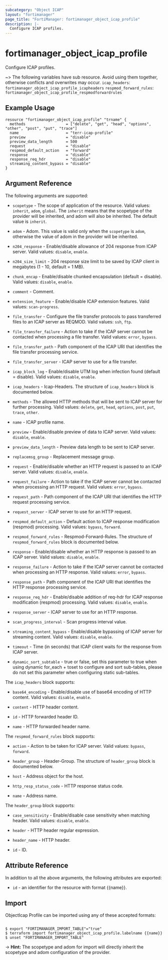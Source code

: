 ```yaml
---
subcategory: "Object ICAP"
layout: "fortimanager"
page_title: "FortiManager: fortimanager_object_icap_profile"
description: |-
  Configure ICAP profiles.
---
```


# fortimanager_object_icap_profile
Configure ICAP profiles.

~> The following variables have sub resource. Avoid using them together, otherwise conflicts and overwrites may occur.
`icap_headers`: `fortimanager_object_icap_profile_icapheaders`
`respmod_forward_rules`: `fortimanager_object_icap_profile_respmodforwardrules`



## Example Usage

```hcl
resource "fortimanager_object_icap_profile" "trname" {
  methods                  = ["delete", "get", "head", "options", "other", "post", "put", "trace"]
  name                     = "terr-icap-profile"
  preview                  = "disable"
  preview_data_length      = 500
  request                  = "disable"
  respmod_default_action   = "forward"
  response                 = "disable"
  response_req_hdr         = "disable"
  streaming_content_bypass = "disable"
}
```

## Argument Reference


The following arguments are supported:

* `scopetype` - The scope of application of the resource. Valid values: `inherit`, `adom`, `global`. The `inherit` means that the scopetype of the provider will be inherited, and adom will also be inherited. The default value is `inherit`.
* `adom` - Adom. This value is valid only when the `scopetype` is `adom`, otherwise the value of adom in the provider will be inherited.

* `n204_response` - Enable/disable allowance of 204 response from ICAP server. Valid values: `disable`, `enable`.

* `n204_size_limit` - 204 response size limit to be saved by ICAP client in megabytes (1 - 10, default = 1 MB).
* `chunk_encap` - Enable/disable chunked encapsulation (default = disable). Valid values: `disable`, `enable`.

* `comment` - Comment.
* `extension_feature` - Enable/disable ICAP extension features. Valid values: `scan-progress`.

* `file_transfer` - Configure the file transfer protocols to pass transferred files to an ICAP server as REQMOD. Valid values: `ssh`, `ftp`.

* `file_transfer_failure` - Action to take if the ICAP server cannot be contacted when processing a file transfer. Valid values: `error`, `bypass`.

* `file_transfer_path` - Path component of the ICAP URI that identifies the file transfer processing service.
* `file_transfer_server` - ICAP server to use for a file transfer.
* `icap_block_log` - Enable/disable UTM log when infection found (default = disable). Valid values: `disable`, `enable`.

* `icap_headers` - Icap-Headers. The structure of `icap_headers` block is documented below.
* `methods` - The allowed HTTP methods that will be sent to ICAP server for further processing. Valid values: `delete`, `get`, `head`, `options`, `post`, `put`, `trace`, `other`.

* `name` - ICAP profile name.
* `preview` - Enable/disable preview of data to ICAP server. Valid values: `disable`, `enable`.

* `preview_data_length` - Preview data length to be sent to ICAP server.
* `replacemsg_group` - Replacement message group.
* `request` - Enable/disable whether an HTTP request is passed to an ICAP server. Valid values: `disable`, `enable`.

* `request_failure` - Action to take if the ICAP server cannot be contacted when processing an HTTP request. Valid values: `error`, `bypass`.

* `request_path` - Path component of the ICAP URI that identifies the HTTP request processing service.
* `request_server` - ICAP server to use for an HTTP request.
* `respmod_default_action` - Default action to ICAP response modification (respmod) processing. Valid values: `bypass`, `forward`.

* `respmod_forward_rules` - Respmod-Forward-Rules. The structure of `respmod_forward_rules` block is documented below.
* `response` - Enable/disable whether an HTTP response is passed to an ICAP server. Valid values: `disable`, `enable`.

* `response_failure` - Action to take if the ICAP server cannot be contacted when processing an HTTP response. Valid values: `error`, `bypass`.

* `response_path` - Path component of the ICAP URI that identifies the HTTP response processing service.
* `response_req_hdr` - Enable/disable addition of req-hdr for ICAP response modification (respmod) processing. Valid values: `disable`, `enable`.

* `response_server` - ICAP server to use for an HTTP response.
* `scan_progress_interval` - Scan progress interval value.
* `streaming_content_bypass` - Enable/disable bypassing of ICAP server for streaming content. Valid values: `disable`, `enable`.

* `timeout` - Time (in seconds) that ICAP client waits for the response from ICAP server.
* `dynamic_sort_subtable` - true or false, set this parameter to true when using dynamic for_each + toset to configure and sort sub-tables, please do not set this parameter when configuring static sub-tables.

The `icap_headers` block supports:

* `base64_encoding` - Enable/disable use of base64 encoding of HTTP content. Valid values: `disable`, `enable`.

* `content` - HTTP header content.
* `id` - HTTP forwarded header ID.
* `name` - HTTP forwarded header name.

The `respmod_forward_rules` block supports:

* `action` - Action to be taken for ICAP server. Valid values: `bypass`, `forward`.

* `header_group` - Header-Group. The structure of `header_group` block is documented below.
* `host` - Address object for the host.
* `http_resp_status_code` - HTTP response status code.
* `name` - Address name.

The `header_group` block supports:

* `case_sensitivity` - Enable/disable case sensitivity when matching header. Valid values: `disable`, `enable`.

* `header` - HTTP header regular expression.
* `header_name` - HTTP header.
* `id` - ID.


## Attribute Reference

In addition to all the above arguments, the following attributes are exported:
* `id` - an identifier for the resource with format {{name}}.

## Import

ObjectIcap Profile can be imported using any of these accepted formats:
```

$ export "FORTIMANAGER_IMPORT_TABLE"="true"
$ terraform import fortimanager_object_icap_profile.labelname {{name}}
$ unset "FORTIMANAGER_IMPORT_TABLE"
```
-> **Hint:** The scopetype and adom for import will directly inherit the scopetype and adom configuration of the provider.
